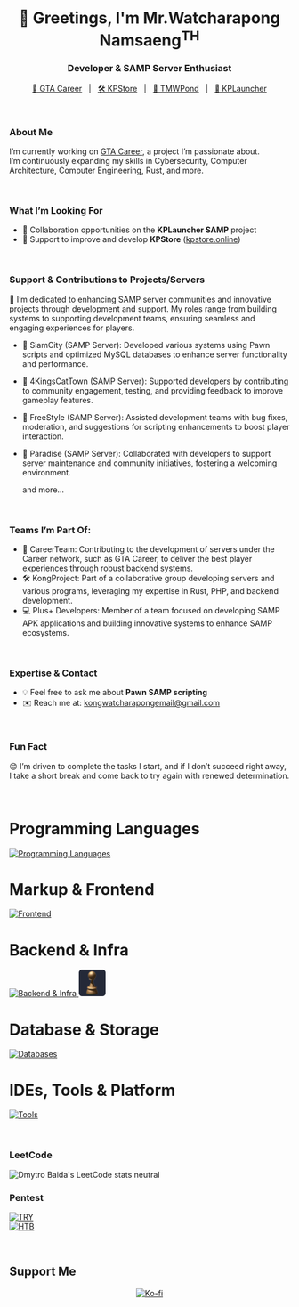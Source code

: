 <h1 align="center">👋 Greetings, I'm Mr.Watcharapong Namsaeng<sup>TH</sup></h1>
<h3 align="center">Developer & SAMP Server Enthusiast</h3>

<p align="center">
  <a href="https://gta-career.com" target="_blank">🚀 GTA Career</a> &nbsp;&nbsp;|&nbsp;&nbsp;
  <a href="https://kpstore.online" target="_blank">🛠️ KPStore</a> &nbsp;&nbsp;|&nbsp;&nbsp;
  <a href="#" target="_blank">💸 TMWPond</a> &nbsp;&nbsp;|&nbsp;&nbsp;
  <a href="#" target="_blank">🤝 KPLauncher</a>
</p>

<br>

### About Me

I’m currently working on [GTA Career](https://gta-career.com), a project I’m passionate about.  
I’m continuously expanding my skills in Cybersecurity, Computer Architecture, Computer Engineering, Rust, and more.  

<br>

### What I’m Looking For

- 🤝 Collaboration opportunities on the **KPLauncher SAMP** project  
- 🔧 Support to improve and develop **KPStore** ([kpstore.online](https://kpstore.online))  

<br>

### Support & Contributions to Projects/Servers

🌟 I’m dedicated to enhancing SAMP server communities and innovative projects through development and support. My roles range from building systems to supporting development teams, ensuring seamless and engaging experiences for players.

- 🤝 SiamCity (SAMP Server): Developed various systems using Pawn scripts and optimized MySQL databases to enhance server functionality and performance.
- 🤝 4KingsCatTown (SAMP Server): Supported developers by contributing to community engagement, testing, and providing feedback to improve gameplay features.
- 🤝 FreeStyle (SAMP Server): Assisted development teams with bug fixes, moderation, and suggestions for scripting enhancements to boost player interaction.
- 🤝 Paradise (SAMP Server): Collaborated with developers to support server maintenance and community initiatives, fostering a welcoming environment.

  and more...

<br>

### Teams I’m Part Of:

- 🚀 CareerTeam: Contributing to the development of servers under the Career network, such as GTA Career, to deliver the best player experiences through robust backend systems.
- 🛠️ KongProject: Part of a collaborative group developing servers and various programs, leveraging my expertise in Rust, PHP, and backend development.
- 💻 Plus+ Developers: Member of a team focused on developing SAMP APK applications and building innovative systems to enhance SAMP ecosystems.

<br>

### Expertise & Contact

- 💡 Feel free to ask me about **Pawn SAMP scripting**  
- ✉️ Reach me at: <a href="mailto:kongwatcharapongemail@gmail.com">kongwatcharapongemail@gmail.com</a>  

<br>

### Fun Fact

😊 I’m driven to complete the tasks I start, and if I don’t succeed right away, I take a short break and come back to try again with renewed determination.

<br>

# Programming Languages
<p align="left">
  <a href="https://skillicons.dev" target="_blank">
    <img src="https://skillicons.dev/icons?i=python,cpp,c,cs,rust,php,swift" alt="Programming Languages"/>
  </a>
</p>

# Markup & Frontend
<p align="left">
  <a href="https://skillicons.dev" target="_blank">
    <img src="https://skillicons.dev/icons?i=html,css,tailwind,bootstrap,figma" alt="Frontend"/>
  </a>
</p>

# Backend & Infra
<p align="left">
  <a href="https://skillicons.dev" target="_blank">
    <img src="https://skillicons.dev/icons?i=nodejs,npm,discordjs,docker,nginx,dotnet,cloudflare" alt="Backend & Infra"/>
  </a>
  <img src="https://raw.githubusercontent.com/KongGithubDev/KongGithubDev/refs/heads/main/pawn-lang.svg" href="https://github.com/pawn-lang" alt="Pawn" height="48" />
</p>

# Database & Storage
<p align="left">
  <a href="https://skillicons.dev" target="_blank">
    <img src="https://skillicons.dev/icons?i=mysql,mongodb" alt="Databases"/>
  </a>
</p>

# IDEs, Tools & Platform
<p align="left">
  <a href="https://skillicons.dev" target="_blank">
    <img src="https://skillicons.dev/icons?i=vscode,git,powershell,bash,visualstudio,androidstudio,arduino,robloxstudio,sketchup,photoshop,tensorflow,postman,discord,stackoverflow" alt="Tools"/>
  </a>
</p>

<br>

### LeetCode
![Dmytro Baida's LeetCode stats neutral](https://leetcode-badge-sage.vercel.app/badge/konguser?theme=neutral)

### Pentest
[![TRY](https://tryhackme-badges.s3.amazonaws.com/konguser.png)](https://tryhackme.com/p/konguser)
<br>
[![HTB](https://www.hackthebox.eu/badge/image/2503035)](https://www.hackthebox.eu/home/users/profile/2503035)

<br>

## Support Me
<p align="center">
<!--   <a href="https://www.buymeacoffee.com/kongwatcharapong" target="_blank"><img src="https://cdn.buymeacoffee.com/buttons/v2/default-yellow.png" height="50" width="210" alt="Buy Me A Coffee"/></a>
  &nbsp;&nbsp;&nbsp; -->
  <a href="https://ko-fi.com/kongwatcharapong" target="_blank"><img src="https://cdn.ko-fi.com/cdn/kofi3.png?v=3" height="50" width="210" alt="Ko-fi"/></a>
</p>
